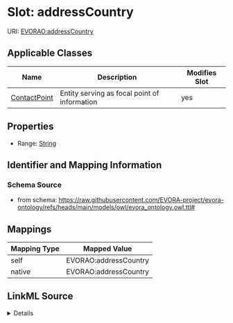 

# Slot: addressCountry



URI: [EVORAO:addressCountry](https://raw.githubusercontent.com/EVORA-project/evora-ontology/refs/heads/main/models/owl/evora_ontology.owl.ttl#addressCountry)



<!-- no inheritance hierarchy -->





## Applicable Classes

| Name | Description | Modifies Slot |
| --- | --- | --- |
| [ContactPoint](ContactPoint.md) | Entity serving as focal point of information |  yes  |







## Properties

* Range: [String](String.md)





## Identifier and Mapping Information







### Schema Source


* from schema: https://raw.githubusercontent.com/EVORA-project/evora-ontology/refs/heads/main/models/owl/evora_ontology.owl.ttl#




## Mappings

| Mapping Type | Mapped Value |
| ---  | ---  |
| self | EVORAO:addressCountry |
| native | EVORAO:addressCountry |




## LinkML Source

<details>
```yaml
name: addressCountry
from_schema: https://raw.githubusercontent.com/EVORA-project/evora-ontology/refs/heads/main/models/owl/evora_ontology.owl.ttl#
rank: 1000
alias: addressCountry
domain_of:
- ContactPoint
range: string

```
</details>